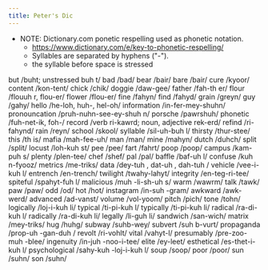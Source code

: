 ```yaml
---
title: Peter's Dic
---
```


- NOTE: Dictionary.com ponetic respelling used as phonetic notation. 
  - https://www.dictionary.com/e/key-to-phonetic-respelling/
  - Syllables are separated by hyphens ("-"). 
  - the syllable before space is stressed


but /buht; unstressed buh t/
bad /bad/
bear /bair/
bare /bair/
cure /kyoor/
content /kon-tent/
chick /chik/
doggie /daw-gee/
father /fah-th er/
flour /flouuh r, flou-er/
flower /flou-er/
fine /fahyn/
find /fahyd/
grain /greyn/
guy /gahy/
hello /he-loh, huh-, hel-oh/
information /in-fer-mey-shuhn/
pronouncation /pruh-nuhn-see-ey-shuh n/
porsche /pawrshuh/
phonetic /fuh-net-ik, foh-/
record /verb ri-kawrd; noun, adjective rek-erd/
refind /ri-fahynd/
rain /reyn/
school /skool/
syllable /sil-uh-buh l/
thirsty /thur-stee/
this /th is/
mafia /mah-fee-uh/
man /man/
mine /mahyn/
dutch /duhch/
split /split/
locust /loh-kuh st/
pee /pee/
fart /fahrt/
poop /poop/
campus /kam-puh s/
plenty /plen-tee/
chef /shef/
pal /pal/
baffle /baf-uh l/
confuse /kuh n-fyooz/
metrics /me-triks/
data /dey-tuh , dat-uh , dah-tuh /
vehicle /vee-i-kuh l/
entrench /en-trench/
twilight /twahy-lahyt/
integrity /en-teg-ri-tee/
spiteful /spahyt-fuh l/
malicious /muh -li-sh-uh s/
warm /wawrm/
talk /tawk/
paw /paw/
odd /od/
hot /hot/
instagram /in-suh -gram/
awkward /awk-werd/
advanced /ad-vanst/
volume /vol-yoom/
pitch /pich/
tone /tohn/
logically /loj-i-kuh li/
typical /ti-pi-kuh l/
typically /ti-pi-kuh li/
radical /ra-di-kuh l/
radically /ra-di-kuh li/
legally /li-guh li/
sandwich /san-wich/
matrix /mey-triks/
hug /huhg/
subway /suhb-wey/
subvert /suh b-vurt/
propaganda /prop-uh -gan-duh /
revolt /ri-vohlt/
vital /vahyt-l/
presumably /pre-zoo-muh -blee/
ingenuity /in-juh -noo-i-tee/
elite /ey-leet/
esthetical /es-thet-i-kuh l/
psychological /sahy-kuh -loj-i-kuh l/
soup /soop/
poor /poor/
sun /suhn/
son /suhn/
